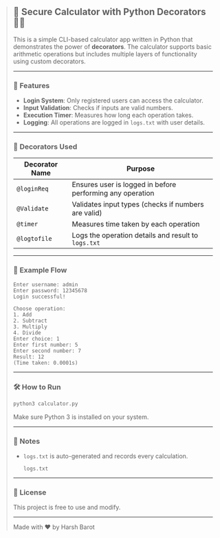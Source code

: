 > ## 🚀 Secure Calculator with Python Decorators 🧮🔐  
> This is a simple CLI-based calculator app written in Python that demonstrates the power of **decorators**. The calculator supports basic arithmetic operations but includes multiple layers of functionality using custom decorators.  
>  
> ---  
>  
> ### 🧠 Features  
> - **Login System**: Only registered users can access the calculator.  
> - **Input Validation**: Checks if inputs are valid numbers.  
> - **Execution Timer**: Measures how long each operation takes.  
> - **Logging**: All operations are logged in `logs.txt` with user details.  
>  
> ---  
>  
> ### 🔁 Decorators Used  
> | Decorator Name | Purpose |  
> |----------------|---------|  
> | `@loginReq`    | Ensures user is logged in before performing any operation |  
> | `@Validate`    | Validates input types (checks if numbers are valid) |  
> | `@timer`       | Measures time taken by each operation |  
> | `@logtofile`   | Logs the operation details and result to `logs.txt` |  
>  
> ---  
>  
> ### 🧪 Example Flow  
> ```  
> Enter username: admin  
> Enter password: 12345678  
> Login successful!  
>  
> Choose operation:  
> 1. Add  
> 2. Subtract  
> 3. Multiply  
> 4. Divide  
> Enter choice: 1  
> Enter first number: 5  
> Enter second number: 7  
> Result: 12  
> (Time taken: 0.0001s)  
> ```  
>  
> ---  
>  
> ### 🛠 How to Run  
> ```bash  
> python3 calculator.py  
> ```  
>  
> Make sure Python 3 is installed on your system.  
>  
> ---  
>  
> ### 📁 Notes  
> - `logs.txt` is auto-generated and records every calculation.    
>   ```  
>   logs.txt  
>   ```  
>  
> ---  
>  
> ### 📜 License  
> This project is free to use and modify.  
>  
> ---  
>  
> Made with ❤️ by Harsh Barot  
